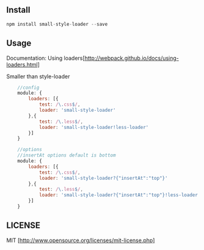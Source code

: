 ## Install

```javascript
npm install small-style-loader --save
```

## Usage
Documentation: Using loaders[http://webpack.github.io/docs/using-loaders.html]

Smaller than style-loader

```javascript
    //config
    module: {
        loaders: [{
            test: /\.css$/,
            loader: 'small-style-loader'
        },{
            test: /\.less$/,
            loader: 'small-style-loader!less-loader'
        }]
    }

    //options
    //insertAt options default is bottom
    module: {
        loaders: [{
            test: /\.css$/,
            loader: 'small-style-loader?{"insertAt":"top"}'
        },{
            test: /\.less$/,
            loader: 'small-style-loader?{"insertAt":"top"}!less-loader'
        }]
    }
```

## LICENSE
MIT [http://www.opensource.org/licenses/mit-license.php]